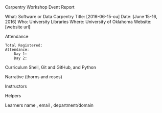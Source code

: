 Carpentry Workshop Event Report

What: 	Software or Data Carpentry
Title:	[2016-06-15-ou]
Date:	[June 15-16, 2016]
Who:	University Libraries
Where:	University of Oklahoma
Website:	[website url]

Attendance

	Total Registered:
	Attendance:
		Day 1:
		Day 2:


Curriculum
	Shell, Git and GitHub, and Python

Narrative (thorns and roses)


Instructors


Helpers

Learners
	name , email , department/domain
